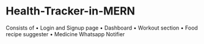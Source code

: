 # Health-Tracker-in-MERN
Consists of 
• Login and Signup page
• Dashboard
• Workout section
• Food recipe suggester
• Medicine Whatsapp Notifier
